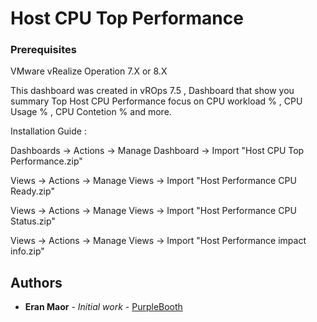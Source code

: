 # Host CPU Top Performance

### Prerequisites

VMware vRealize Operation 7.X or 8.X

This dashboard was created in vROps 7.5 , Dashboard that show you summary Top Host CPU Performance focus on CPU workload % , CPU Usage % , CPU Contetion % and more.

Installation Guide :

Dashboards -> Actions -> Manage Dashboard -> Import  "Host CPU Top Performance.zip"

Views -> Actions -> Manage Views -> Import  "Host Performance CPU Ready.zip"

Views -> Actions -> Manage Views -> Import  "Host Performance CPU Status.zip"

Views -> Actions -> Manage Views -> Import  "Host Performance impact info.zip"

## Authors

* **Eran Maor** - *Initial work* - [PurpleBooth](https://github.com/emaor23)
